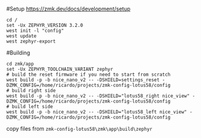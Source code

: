 #Setup https://zmk.dev/docs/development/setup
```shell
cd /
set -Ux ZEPHYR_VERSION 3.2.0
west init -l "config"
west update
west zephyr-export
```

#Building
```shell
cd zmk/app
set -Ux ZEPHYR_TOOLCHAIN_VARIANT zephyr
# build the reset firmware if you need to start from scratch
west build -p -b nice_nano_v2 -- -DSHIELD=settings_reset -DZMK_CONFIG=/home/ricardo/projects/zmk-config-lotus58/config
# build right side
west build -p -b nice_nano_v2 -- -DSHIELD="lotus58_right nice_view" -DZMK_CONFIG=/home/ricardo/projects/zmk-config-lotus58/config
# build left side
west build -p -b nice_nano_v2 -- -DSHIELD="lotus58_left nice_view" -DZMK_CONFIG=/home/ricardo/projects/zmk-config-lotus58/config     
```

copy files from `zmk-config-lotus58\zmk\app\build\zephyr`